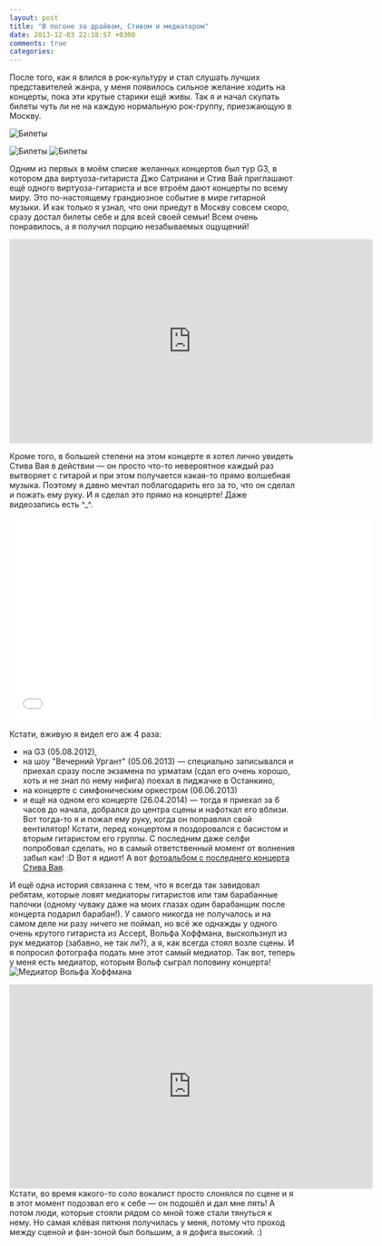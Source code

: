 ```yaml
---
layout: post
title: "В погоне за драйвом, Стивом и медиатором"
date: 2013-12-03 22:18:57 +0300
comments: true
categories:
---
```


После того, как я влился в рок-культуру и стал слушать лучших представителей жанра, у меня появилось сильное желание ходить на концерты, пока эти крутые старики ещё живы.
Так я и начал скупать билеты чуть ли не на каждую нормальную рок-группу, приезжающую в Москву.

![Билеты](https://pp.userapi.com/c841130/v841130920/417db/aeY-kO0pXFs.jpg)
<!-- more -->
![Билеты](https://pp.userapi.com/c419923/v419923643/ae49/RvAjJCpEork.jpg)
![Билеты](https://pp.userapi.com/c309731/v309731643/a590/F6F_dytcmgY.jpg)

Одним из первых в моём списке желанных концертов был тур G3, в котором два виртуоза-гитариста Джо Сатриани и Стив Вай приглашают ещё одного виртуоза-гитариста и все втроём дают концерты по всему миру.
Это по-настоящему грандиозное событие в мире гитарной музыки.
И как только я узнал, что они приедут в Москву совсем скоро, сразу достал билеты себе и для всей своей семьи!
Всем очень понравилось, а я получил порцию незабываемых ощущений!

<iframe width="640" height="360" src="https://www.youtube.com/embed/yY1yZXmiVn4" frameborder="0" allowfullscreen></iframe>

Кроме того, в большей степени на этом концерте я хотел лично увидеть Стива Вая в действии — он просто что-то невероятное каждый раз вытворяет с гитарой и при этом получается какая-то прямо волшебная музыка.
Поэтому я давно мечтал поблагодарить его за то, что он сделал и пожать ему руку.
И я сделал это прямо на концерте! Даже видеозапись есть ^_^.

<iframe src="//vk.com/video_ext.php?oid=11722643&id=168487554&hash=daf4c3ff44da96a9&hd=1" width="640" height="360" frameborder="0" allowfullscreen></iframe>

Кстати, вживую я видел его аж 4 раза:

- на G3 (05.08.2012),
- на шоу "Вечерний Ургант" (05.06.2013) — специально записывался и приехал сразу после экзамена по урматам (сдал его очень хорошо, хоть и не знал по нему нифига) поехал в пиджачке в Останкино,
- на концерте с симфоническим оркестром (06.06.2013)
- и ещё на одном его концерте (26.04.2014) — тогда я приехал за 6 часов до начала, добрался до центра сцены и нафоткал его вблизи.
Вот тогда-то я и пожал ему руку, когда он поправлял свой вентилятор!
Кстати, перед концертом я поздоровался с басистом и вторым гитаристом его группы. С последним даже селфи попробовал сделать, но в самый ответственный момент от волнения забыл как! :D Вот я идиот!
А вот [фотоальбом с последнего концерта Стива Вая](https://vk.com/album11722643_193858749).

И ещё одна история связанна с тем, что я всегда так завидовал ребятам, которые ловят медиаторы гитаристов или там барабанные палочки (одному чуваку даже на моих глазах один барабанщик после концерта подарил барабан!).
У самого никогда не получалось и на самом деле ни разу ничего не поймал, но всё же однажды у одного очень крутого гитариста из Accept, Вольфа Хоффмана, выскользнул из рук медиатор (забавно, не так ли?), а я, как всегда стоял возле сцены.
И я попросил фотографа подать мне этот самый медиатор.
Так вот, теперь у меня есть медиатор, которым Вольф сыграл половину концерта!
![Медиатор Вольфа Хоффмана](https://pp.userapi.com/c417430/v417430643/abf4/tSsXAmzuzx4.jpg)

<iframe width="640" height="360" src="https://www.youtube.com/embed/vGIEAjGCSPI" frameborder="0" allowfullscreen></iframe>
Кстати, во время какого-то соло вокалист просто слонялся по сцене и я в этот момент подозвал его к себе — он подошёл и дал мне пять!
А потом люди, которые стояли рядом со мной тоже стали тянуться к нему.
Но самая клёвая пятюня получилась у меня, потому что проход между сценой и фан-зоной был большим, а я дофига высокий. :)